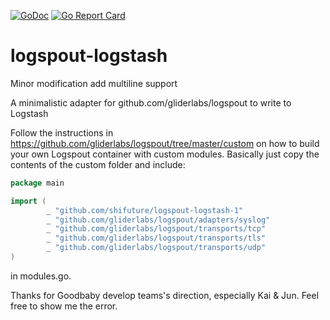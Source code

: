 [![GoDoc](https://godoc.org/github.com/looplab/logspout-logstash?status.svg)](https://godoc.org/github.com/looplab/logspout-logstash)
[![Go Report Card](https://goreportcard.com/badge/looplab/logspout-logstash)](https://goreportcard.com/report/looplab/logspout-logstash)

# logspout-logstash

Minor modification add multiline support

A minimalistic adapter for github.com/gliderlabs/logspout to write to Logstash

Follow the instructions in https://github.com/gliderlabs/logspout/tree/master/custom on how to build your own Logspout container with custom modules. Basically just copy the contents of the custom folder and include:

```go
package main

import (
        _ "github.com/shifuture/logspout-logstash-1"
        _ "github.com/gliderlabs/logspout/adapters/syslog"
        _ "github.com/gliderlabs/logspout/transports/tcp"
        _ "github.com/gliderlabs/logspout/transports/tls"
        _ "github.com/gliderlabs/logspout/transports/udp"
)
```

in modules.go.

Thanks for Goodbaby develop teams's direction, especially Kai &amp; Jun. Feel free to show me the error.

